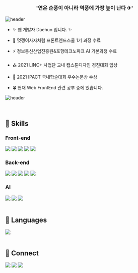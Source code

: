 ### <div align="center">'연은 순풍이 아니라 역풍에 가장 높이 난다 ✈'</div>  

![header](https://capsule-render.vercel.app/api?type=rect&color=gradient&height=1)

- ✨ 웹 개발자 Daehun 입니다. ✨  
  
- 🌱 멋쟁이사자처럼 프론트엔드스쿨 1기 과정 수료  

- ⚡ 정보통신산업진흥원&포항테크노파크 AI 기본과정 수료
  
- ⛪ 2021 LINC+ 사업단 교내 캡스톤디자인 경진대회 입상  
  
- 📝 2021 IPACT 국내학술대회 우수논문상 수상  
  
- 🍀 현재 Web FrontEnd 관련 공부 중에 있습니다.  

![header](https://capsule-render.vercel.app/api?type=rect&color=gradient&height=1)

<br>  

## 🔸 Skills  

### Front-end
<div align="left">  
<img src="https://img.shields.io/badge/HTML5-E34F26?style=flat-square&logo=HTML5&logoColor=white"/>
<img src="https://img.shields.io/badge/CSS3-1572B6?style=flat-square&logo=CSS3&logoColor=white"/> 
<img src="https://img.shields.io/badge/JavaScript-F7DF1E?style=flat-square&logo=JavaScript&logoColor=white"/>
<img src="https://img.shields.io/badge/Sass-CC6699?style=flat-square&logo=Sass&logoColor=white"/>
<img src="https://img.shields.io/badge/React-61DAFB?style=flat-square&logo=React&logoColor=white" /> 
</div>

</td><td valign="top" width="33%">

### Back-end
<div align="left">  
<img src="https://img.shields.io/badge/Python-3776AB?style=flat-square&logo=Python&logoColor=white"/></a>  
<img src="https://img.shields.io/badge/JAVA-007396?style=flat-square&logo=JAVA&logoColor=white"/></a>   
<img src="https://img.shields.io/badge/MySQL-4479A1?style=flat-square&logo=MySQL&logoColor=white"/></a>  
<img src="https://img.shields.io/badge/MariaDB-003545?style=flat-square&logo=MariaDB&logoColor=white"/></a>  
<img src="https://img.shields.io/badge/Node.js-339933?style=flat-square&logo=Node.js&logoColor=white" />
</div>

</td><td valign="top" width="33%">

### AI
<div align="left">  
<img src="https://img.shields.io/badge/Arduino-00979D?style=flat-square&logo=Arduino&logoColor=white"/></a>  
<img src="https://img.shields.io/badge/Raspberry Pi-C51A4A?style=flat-square&logo=Raspberry Pi&logoColor=white"/></a>  
<img src="https://img.shields.io/badge/OpenCV-5C3EE8?style=flat-square&logo=OpenCV&logoColor=white" />
</div>

<br>   

## 🔸 Languages
 <div align="left"><img src="https://github-readme-stats.vercel.app/api/top-langs/?username=BigHuni&layout=compact&title_color=ffc857&icon_color=8ac926&text_color=daf7dc&bg_color=151515" align="center" /></div>  

<br>  

## 🔸 Connect
<a href="https://velog.io/@big_huni"><img src="https://img.shields.io/badge/Tech%20Blog-11B48A?style=flat-square&logo=Vimeo&logoColor=white&link=https://velog.io/@big_huni"/></a>
<a href="https://www.instagram.com/big_huni/"><img src="https://img.shields.io/badge/Instagram-E4405F?style=flat-square&logo=Instagram&logoColor=white&link=https://www.instagram.com/big_huni/"/></a>
<a href="mailto:hdh8659@gmail.com"><img src="https://img.shields.io/badge/Gmail-d14836?style=flat-square&logo=Gmail&logoColor=white&link=hdh8659@gmail.com"/></a>
